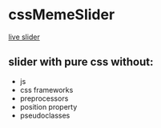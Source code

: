 # cssMemeSlider
[live slider](https://garoncode.github.io/cssMemeSlider/cssMemeSlider/)
## slider with pure css without:
- js
- css frameworks
- preprocessors
- position property
- pseudoclasses
